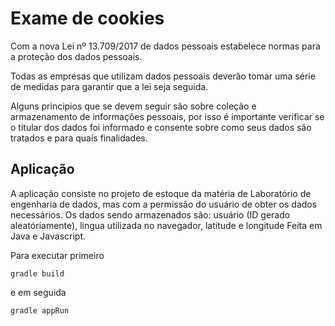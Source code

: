 # Exame de cookies

Com a nova Lei nº 13.709/2017 de dados pessoais estabelece normas para a proteção dos dados pessoais.

Todas as empresas que utilizam dados pessoais deverão tomar uma série de medidas para garantir que a lei seja seguida.

Alguns principios que se devem seguir são sobre coleção e armazenamento de informações pessoais, por isso é importante verificar se o titular dos dados foi informado e consente sobre como seus dados são tratados e para quais finalidades.

## Aplicação

A aplicação consiste no projeto de estoque da matéria de Laboratório de engenharia de dados, mas com a permissão do usuário de obter os dados necessários. Os dados sendo armazenados são: usuário (ID gerado aleatóriamente), lingua utilizada no navegador, latitude e longitude
Feita em Java e Javascript.

Para executar primeiro 
```
gradle build
```
e em seguida

```
gradle appRun
```
